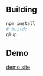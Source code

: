## Building

``` bash
npm install
# build:
glup
```

## Demo

[demo site](https://vue-memo.firebaseapp.com/)
